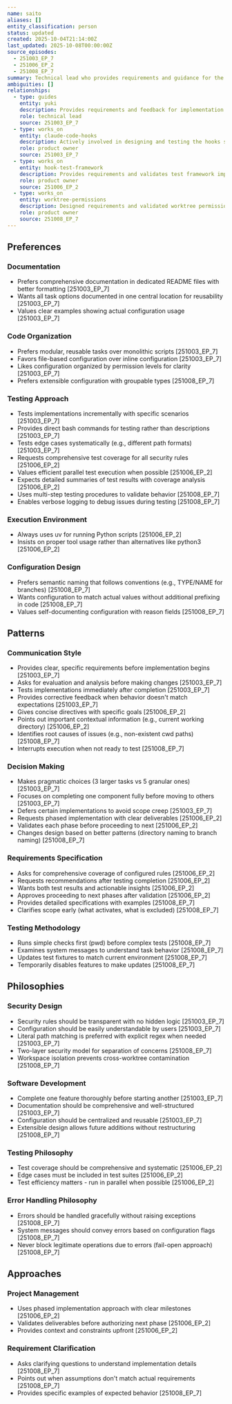 ```yaml
---
name: saito
aliases: []
entity_classification: person
status: updated
created: 2025-10-04T21:14:00Z
last_updated: 2025-10-08T00:00:00Z
source_episodes:
  - 251003_EP_7
  - 251006_EP_2
  - 251008_EP_7
summary: Technical lead who provides requirements and guidance for the Claude Code hooks system implementation
ambiguities: []
relationships:
  - type: guides
    entity: yuki
    description: Provides requirements and feedback for implementation
    role: technical lead
    source: 251003_EP_7
  - type: works_on
    entity: claude-code-hooks
    description: Actively involved in designing and testing the hooks system
    role: product owner
    source: 251003_EP_7
  - type: works_on
    entity: hook-test-framework
    description: Provides requirements and validates test framework implementation
    role: product owner
    source: 251006_EP_2
  - type: works_on
    entity: worktree-permissions
    description: Designed requirements and validated worktree permissions implementation
    role: product owner
    source: 251008_EP_7
---
```


## Preferences

### Documentation
- Prefers comprehensive documentation in dedicated README files with better formatting [251003_EP_7]
- Wants all task options documented in one central location for reusability [251003_EP_7]
- Values clear examples showing actual configuration usage [251003_EP_7]

### Code Organization
- Prefers modular, reusable tasks over monolithic scripts [251003_EP_7]
- Favors file-based configuration over inline configuration [251003_EP_7]
- Likes configuration organized by permission levels for clarity [251003_EP_7]
- Prefers extensible configuration with groupable types [251008_EP_7]

### Testing Approach
- Tests implementations incrementally with specific scenarios [251003_EP_7]
- Provides direct bash commands for testing rather than descriptions [251003_EP_7]
- Tests edge cases systematically (e.g., different path formats) [251003_EP_7]
- Requests comprehensive test coverage for all security rules [251006_EP_2]
- Values efficient parallel test execution when possible [251006_EP_2]
- Expects detailed summaries of test results with coverage analysis [251006_EP_2]
- Uses multi-step testing procedures to validate behavior [251008_EP_7]
- Enables verbose logging to debug issues during testing [251008_EP_7]

### Execution Environment
- Always uses uv for running Python scripts [251006_EP_2]
- Insists on proper tool usage rather than alternatives like python3 [251006_EP_2]

### Configuration Design
- Prefers semantic naming that follows conventions (e.g., TYPE/NAME for branches) [251008_EP_7]
- Wants configuration to match actual values without additional prefixing in code [251008_EP_7]
- Values self-documenting configuration with reason fields [251008_EP_7]

## Patterns

### Communication Style
- Provides clear, specific requirements before implementation begins [251003_EP_7]
- Asks for evaluation and analysis before making changes [251003_EP_7]
- Tests implementations immediately after completion [251003_EP_7]
- Provides corrective feedback when behavior doesn't match expectations [251003_EP_7]
- Gives concise directives with specific goals [251006_EP_2]
- Points out important contextual information (e.g., current working directory) [251006_EP_2]
- Identifies root causes of issues (e.g., non-existent cwd paths) [251008_EP_7]
- Interrupts execution when not ready to test [251008_EP_7]

### Decision Making
- Makes pragmatic choices (3 larger tasks vs 5 granular ones) [251003_EP_7]
- Focuses on completing one component fully before moving to others [251003_EP_7]
- Defers certain implementations to avoid scope creep [251003_EP_7]
- Requests phased implementation with clear deliverables [251006_EP_2]
- Validates each phase before proceeding to next [251006_EP_2]
- Changes design based on better patterns (directory naming to branch naming) [251008_EP_7]

### Requirements Specification
- Asks for comprehensive coverage of configured rules [251006_EP_2]
- Requests recommendations after testing completion [251006_EP_2]
- Wants both test results and actionable insights [251006_EP_2]
- Approves proceeding to next phases after validation [251006_EP_2]
- Provides detailed specifications with examples [251008_EP_7]
- Clarifies scope early (what activates, what is excluded) [251008_EP_7]

### Testing Methodology
- Runs simple checks first (pwd) before complex tests [251008_EP_7]
- Examines system messages to understand task behavior [251008_EP_7]
- Updates test fixtures to match current environment [251008_EP_7]
- Temporarily disables features to make updates [251008_EP_7]

## Philosophies

### Security Design
- Security rules should be transparent with no hidden logic [251003_EP_7]
- Configuration should be easily understandable by users [251003_EP_7]
- Literal path matching is preferred with explicit regex when needed [251003_EP_7]
- Two-layer security model for separation of concerns [251008_EP_7]
- Workspace isolation prevents cross-worktree contamination [251008_EP_7]

### Software Development
- Complete one feature thoroughly before starting another [251003_EP_7]
- Documentation should be comprehensive and well-structured [251003_EP_7]
- Configuration should be centralized and reusable [251003_EP_7]
- Extensible design allows future additions without restructuring [251008_EP_7]

### Testing Philosophy
- Test coverage should be comprehensive and systematic [251006_EP_2]
- Edge cases must be included in test suites [251006_EP_2]
- Test efficiency matters - run in parallel when possible [251006_EP_2]

### Error Handling Philosophy
- Errors should be handled gracefully without raising exceptions [251008_EP_7]
- System messages should convey errors based on configuration flags [251008_EP_7]
- Never block legitimate operations due to errors (fail-open approach) [251008_EP_7]

## Approaches

### Project Management
- Uses phased implementation approach with clear milestones [251006_EP_2]
- Validates deliverables before authorizing next phase [251006_EP_2]
- Provides context and constraints upfront [251006_EP_2]

### Requirement Clarification
- Asks clarifying questions to understand implementation details [251008_EP_7]
- Points out when assumptions don't match actual requirements [251008_EP_7]
- Provides specific examples of expected behavior [251008_EP_7]
